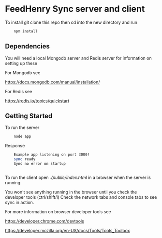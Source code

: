# FeedHenry Sync server and client

To install git clone this repo then cd into the new directory and run 

```bash
    npm install
```

## Dependencies 

You will need a local Mongodb server and Redis server for information on setting up these 

For Mongodb see

https://docs.mongodb.com/manual/installation/

For Redis see 

https://redis.io/topics/quickstart

## Getting Started

To run the server 

```bash
    node app
```    
   

Response 

```bash 
    Example app listening on port 3000!
    sync ready
    Sync no error on startup
    
```
    
To run the client open _./public/index.html_ in a browser when the server is running

You won't see anything running in the browser until you check the developer tools (ctrl/shift/i)
Check the network tabs and console tabs to see sync in action. 

For more information on browser developer tools see

https://developer.chrome.com/devtools

https://developer.mozilla.org/en-US/docs/Tools/Tools_Toolbox